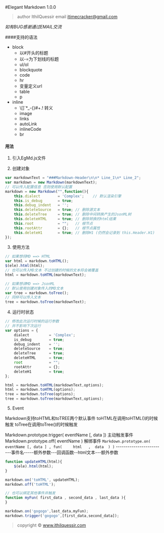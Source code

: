 #Elegant Markdown 1.0.0

> author IthilQuessir
> email  itimecracker@gmail.com

*如有BUG感谢通过EMAIL交流*

####支持的语法

* block
	* 以#开头的标题
	* 以-=为下划线的标题
	* ul/ol
	* blockquote
	* code
	* hr
	* 变量定义url
	* table
	* p
* inline
	* \\[]`*_-{}[]()#+.! 转义
	* image
	* links
	* autoLink
	* inlineCode
	* br

#### 用法

1. 引入EgMd.js文件

2. 创建对象

```javascript
var markdownText = "###Markdown-Header\n\n* Line_1\n* Line_2";
var markdown = new Markdown(markdownText);
// 可以传入配置信息 否则使用默认配置
markdown = new Markdown("",function(){
    this.dialect		= 'Complex';	// 默认渲染引擎
    this.is_debug		= true;
    this.debug_indent	= '';
    this.deleteSource	= true;	// 删除源文本
    this.deleteTree		= true;	// 删除中间转换产生的JsonML树
    this.deleteHTML		= true;	// 删除转换的html结果
    this.root			= "";	// 根节点
    this.rootAttr		= {};	// 根节点属性
    this.deleteH1		= true;	// 删除H1 (仍然会记录到 this.Header.H1)
});
```

3. 使用方法

```javascript
// 如果想将MD ==> HTML
var html = markdown.toHTML();
$(ele).html(html);
// 也可以传入MD文本 不过创建的时候的文本将会被覆盖
html = markdown.toHTML(markdownText);

// 如果想讲MD ==> JsonML
// 默认使用创建对象传入的MD文本
var tree = markdown.toTree();
// 同样可以传入文本
tree = markdown.toTree(markdownText);
```	

4. 运行时状态

```javascript
// 修改此次运行时候的运行参数
// 并不影响下次运行
var options = {
    dialect			= 'Complex';
    is_debug		= true;
    debug_indent	= '';
    deleteSource	= true;
    deleteTree		= true;
    deleteHTML		= true;
    root			= "";
    rootAttr		= {};
    deleteH1		= true;
};

html = markdown.toHTML(markdownText,options);
html = markdown.toHTML(options);
tree = markdown.toTree(options);
tree = markdown.toTree(markdownText,options);
```

5. Event

Markdown支持toHTML和toTREE两个默认事件
toHTML在调用toHTML()的时候触发
toTree在调用toTree()的时候触发

Markdown.prototype.trigger( eventName [, data ]) 主动触发事件
Markdown.prototype.off( eventName )     解绑事件
`Markdown.prototype.on( eventName [, data ] , fun(     html   ,  data  ) )`
-------------------------事件名-----额外参数---回调函数--html文本---额外参数

```javascript
function updateHTML(html){
	$(ele).html(html);
}

markdown.on('toHTML', updateHTML);
markdown.off('toHTML');

// 也可以绑定其他事件并触发
function myFun( first_data , second_data , last_data ){
}

markdown.on('gogogo',last_data,myFun);
markdown.trigger('gogogo',[first_data,second_data]);
```	



> copyright © www.ithilquessir.com
